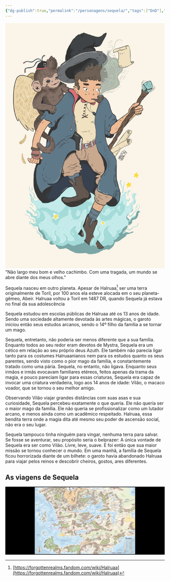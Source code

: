 ```yaml
---
{"dg-publish":true,"permalink":"/personagens/sequela/","tags":["DnD"],"dgShowInlineTitle":true}
---
```


![character-sequela.webp|left ----|420](/img/user/Imagens/Personagens/character-sequela.webp)"Não largo meu bom e velho cachimbo. Com uma tragada, um mundo se abre diante dos meus olhos."

Sequela nasceu em outro planeta. Apesar de Halruaa[^1] ser uma terra originalmente de Toril, por 100 anos ela esteve alocada em o seu planeta-gêmeo, Abeir. Halruaa voltou a Toril em 1487 DR, quando Sequela já estava no final da sua adolescência

Sequela estudou em escolas públicas de Halruaa até os 13 anos de idade. Sendo uma sociedade altamente devotada às artes mágicas, o garoto iniciou então seus estudos arcanos, sendo o 14º filho da família a se tornar um mago.

Sequela, entretanto, não poderia ser menos diferente que a sua família. Enquanto todos ao seu redor eram devotos de Mystra, Sequela era um cético em relação ao seu próprio deus Azuth. Ele também não parecia ligar tanto para os costumes Halruaanianos nem para os estudos quanto os seus parentes, sendo visto como o pior mago da família, e constantemente tratado como uma pária. Sequela, no entanto, não ligava. Enquanto seus irmãos e irmãs evocavam familiares etéreos, feitos apenas da trama da magia, e pouco pareciam ligar para essas criaturas, Sequela era capaz de invocar uma criatura verdadeira, logo aos 14 anos de idade: Vilão, o macaco voador, que se tornou o seu melhor amigo.

Observando Vilão viajar grandes distâncias com suas asas e sua curiosidade, Sequela percebeu exatamente o que queria. Ele não queria ser o maior mago da família. Ele não queria se profissionalizar como um lutador arcano, e menos ainda como um acadêmico respeitado. Halruaa, essa bendita terra onde a magia dita até mesmo seu poder de ascensão social, não era o seu lugar.

Sequela tampouco tinha ninguém para vingar, nenhuma terra para salvar. Se fosse se aventurar, seu propósito seria o belprazer: A única vontade de Sequela era ser como Vilão. Livre, leve, suave. E foi então que sua maior missão se tornou conhecer o mundo. Em uma manhã, a família de Sequela ficou horrorizada diante de um bilhete: o garoto havia abandonado Halruaa para viajar pelos reinos e descobrir cheiros, gostos, ares diferentes.

## As viagens de Sequela

![5000_milhas.webp](/img/user/Imagens/Personagens/Outros/5000_milhas.webp)

[^1]: [https://forgottenrealms.fandom.com/wiki/Halruaa](https://forgottenrealms.fandom.com/wiki/Halruaa)	
